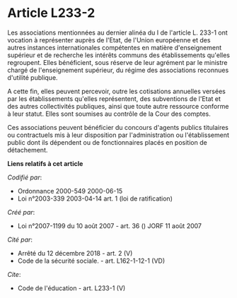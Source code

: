 # Article L233-2

Les associations mentionnées au dernier alinéa du I de l'article L. 233-1 ont vocation à représenter auprès de l'Etat, de
l'Union européenne et des autres instances internationales compétentes en matière d'enseignement supérieur et de recherche
les intérêts communs des établissements qu'elles regroupent. Elles bénéficient, sous réserve de leur agrément par le ministre
chargé de l'enseignement supérieur, du régime des associations reconnues d'utilité publique. 

A cette fin, elles peuvent percevoir, outre les cotisations annuelles versées par les établissements qu'elles représentent,
des subventions de l'Etat et des autres collectivités publiques, ainsi que toute autre ressource conforme à leur statut.
Elles sont soumises au contrôle de la Cour des comptes. 

Ces associations peuvent bénéficier du concours d'agents publics titulaires ou contractuels mis à leur disposition par
l'administration ou l'établissement public dont ils dépendent ou de fonctionnaires placés en position de détachement.

**Liens relatifs à cet article**

_Codifié par_:

  - Ordonnance 2000-549 2000-06-15
  - Loi n°2003-339 2003-04-14 art. 1 (loi de ratification)

_Créé par_:

  - Loi n°2007-1199 du 10 août 2007 - art. 36 () JORF 11 août 2007

_Cité par_:

  - Arrêté du 12 décembre 2018 - art. 2 (V)
  - Code de la sécurité sociale. - art. L162-1-12-1 (VD)

_Cite_:

  - Code de l'éducation - art. L233-1 (V)
